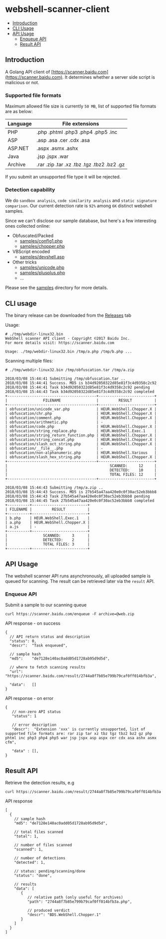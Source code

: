 # webshell-scanner-client

* [Introduction](#introduction)
* [CLI Usage](#cli-usage)
* [API Usage](#api-usage)
  * [Enqueue API](#enqueue-api)
  * [Result API](#result-api)

## Introduction

A Golang API client of [https://scanner.baidu.com](https://scanner.baidu.com). It determines whether a server side script is malicious or not.

### Supported file formats

Maximum allowed file size is currently `50 MB`, list of supported file formats are as below:

| Language   | File extensions                             |
| ---------- | ------------------------------------------- |
| PHP        | .php .phtml .php3 .php4 .php5 .inc          |
| ASP        | .asp .asa .cer .cdx .asa                    |
| ASP.NET    | .aspx .asmx .ashx                           |
| Java       | .jsp .jspx .war                             |
| Archive    | .rar .zip .tar .xz .tbz .tgz .tbz2 .bz2 .gz |

If you submit an unsupported file type it will be rejected.

### Detection capability

We do `sandbox analysis`, `code similarity analysis` and `static signature comparison`. Our current detection rate is `92%` among `6K` distinct webshell samples. 

Since we can't disclose our sample database, but here's a few interesting ones collected online:

* Obfuscated/Packed
  * [samples/conflg1.php](samples/conflg1.php)
  * [samples/chopper.php](samples/chopper.php)
* VBScript encoded
  * [samples/devshell.asp](samples/devshell.asp)
* Other tricks
  * [samples/unicode.php](samples/unicode.php)
  * [samples/plusplus.php](samples/plusplus.php)
  * ...

Please see the [samples](samples) directory for more details.

## CLI usage

The binary release can be downloaded from the [Releases](https://github.com/baidu-security/webshell-scanner-client/releases) tab

Usage:

```
# ./tmp/webdir-linux32.bin
WebShell scanner API client - Copyright ©2017 Baidu Inc.
For more details visit: https://scanner.baidu.com

Usage: ./tmp/webdir-linux32.bin /tmp/a.php /tmp/b.php ...
```

Scanning multiple files:

```
# ./tmp/webdir-linux32.bin /tmp/obfuscation.tar /tmp/a.zip

2018/03/08 15:44:41 Submitting /tmp/obfuscation.tar ..
2018/03/08 15:44:41 Success. MD5 is b34d92050322d85e81f3c4d9358c2c92
2018/03/08 15:44:41 Task b34d92050322d85e81f3c4d9358c2c92 pending
2018/03/08 15:44:43 Task b34d92050322d85e81f3c4d9358c2c92 completed
+----------------------------------------+-------------------------+
|                FILENAME                |         RESULT          |
+----------------------------------------+-------------------------+
| obfuscation/unicode_var.php            | HEUR.WebShell.Chopper.X |
| obfuscation/chr.php                    | HEUR.WebShell.Chopper.X |
| obfuscation/comment.php                | HEUR.WebShell.Chopper.X |
| obfuscation/arithmetic.php             | -                       |
| obfuscation/code.php                   | HEUR.WebShell.Chopper.X |
| obfuscation/string_replace.php         | HEUR.WebShell.Exec.1    |
| obfuscation/string_return_function.php | HEUR.WebShell.Chopper.X |
| obfuscation/string_concat.php          | HEUR.WebShell.Chopper.X |
| obfuscation/slash_oct_string.php       | HEUR.WebShell.Chopper.X |
| obfuscation/__file__.php               | -                       |
| obfuscation/non-alphanumeric.php       | HEUR.WebShell.Various   |
| obfuscation/slash_hex_string.php       | HEUR.WebShell.Chopper.X |
+----------------------------------------+-------------------------+
|                                              SCANNED:     12     |
|                                              DETECTED:    10     |
|                                              TOTAL FILES: 12     |
+----------------------------------------+-------------------------+

2018/03/08 15:44:43 Submitting /tmp/a.zip ..
2018/03/08 15:44:43 Success. MD5 is 27b545a47aa420e0c0f30ac52eb3bbb8
2018/03/08 15:44:43 Task 27b545a47aa420e0c0f30ac52eb3bbb8 pending
2018/03/08 15:44:45 Task 27b545a47aa420e0c0f30ac52eb3bbb8 completed
+----------+-------------------------+
| FILENAME |         RESULT          |
+----------+-------------------------+
| b.php    | HEUR.WebShell.Exec.1    |
| a.php    | HEUR.WebShell.Chopper.X |
| a.js     | -                       |
+----------+-------------------------+
|                SCANNED:     3      |
|                DETECTED:    2      |
|                TOTAL FILES: 3      |
+----------+-------------------------+
```

## API Usage

The webshell scanner API runs asynchronously, all uploaded sample is queued for scanning. The result can be retrieved later via the `result` API.

### Enqueue API

Submit a sample to our scanning queue

```
curl https://scanner.baidu.com/enqueue -F archive=@web.zip
```

API response - on success

```
{
  // API return status and description
  "status": 0,
  "descr":  "Task enqueued",

  // sample hash
  "md5":    "de7128e140ac0add05d1728ab95d9d5d",

  // where to fetch scanning results
  "url":    "https://scanner.baidu.com/result/2744a8f7b85e799b79caf0ff014bfb3a",

  "data":   []
}
```

API response - on error

```
{
   // non-zero API status
   "status": 1

   // error description
   "descr":  "Extension 'xxx' is currently unsupported, list of supported file formats are: rar zip tar xz tbz tgz tbz2 bz2 gz php phtml inc php3 php4 php5 war jsp jspx asp aspx cer cdx asa ashx asmx cfm",

   "data" : [],   
}
```

## Result API

Retrieve the detection results, e.g

```
curl https://scanner.baidu.com/result/2744a8f7b85e799b79caf0ff014bfb3a
```

API response

```
[
  {
    // sample hash
    "md5": "de7128e140ac0add05d1728ab95d9d5d",

    // total files scanned
    "total": 1,

    // number of files scanned
    "scanned": 1,

    // number of detections
    "detected": 1,

    // status: pending/scanning/done
    "status": "done",

    // results
    "data": [
       {
          // relative path (only useful for archives)
          "path": "2744a8f7b85e799b79caf0ff014bfb3a.php",

          // produced verdict
          "descr": "BDS.WebShell.Chopper.1"
       }
    ]
  }
]
```

